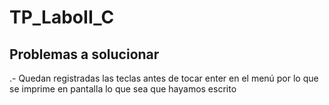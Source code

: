 # TP_LaboII_C

Problemas a solucionar
----------------------
.- Quedan registradas las teclas antes de tocar enter en el menú por lo que se imprime en pantalla lo que sea que hayamos escrito

























